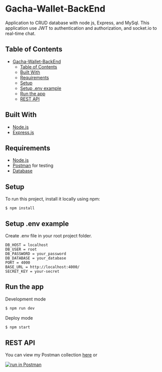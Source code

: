 # Gacha-Wallet-BackEnd

Application to CRUD database with node js, Express, and MySql.
This application use JWT to authentication and authorization,
and socket.io to real-time chat.

## Table of Contents

- [Gacha-Wallet-BackEnd](#gacha-wallet-backend)
  - [Table of Contents](#table-of-contents)
  - [Built With](#built-with)
  - [Requirements](#requirements)
  - [Setup](#setup)
  - [Setup .env example](#setup-env-example)
  - [Run the app](#run-the-app)
  - [REST API](#rest-api)
  
## Built With
* [Node.js](https://nodejs.org/en/)
* [Express.js](https://expressjs.com/)

## Requirements
* [Node.js](https://nodejs.org/en/)
* [Postman](https://www.getpostman.com/) for testing
* [Database](database-example.sql)
	
## Setup
To run this project, install it locally using npm:

```
$ npm install
```

## Setup .env example

Create .env file in your root project folder.

```env
DB_HOST = localhost
DB_USER = root
DB_PASSWORD = your_password
DB_DATABASE = your_database
PORT = 4000
BASE_URL = http://localhost:4000/
SECRET_KEY = your-secret
```
## Run the app

Development mode

```bash
$ npm run dev
```

Deploy mode

```bash
$ npm start
```

## REST API

You can view my Postman collection [here](https://web.postman.co/collections/11550213-00688915-5173-4f96-a840-505dd275e8bb?version=latest&workspace=cc285d8c-f27d-4761-8b8b-c86eda82d08f)
or </br>

[![run in Postman](https://run.pstmn.io/button.svg)](https://documenter.getpostman.com/view/11550213/TVKFzFhc)
